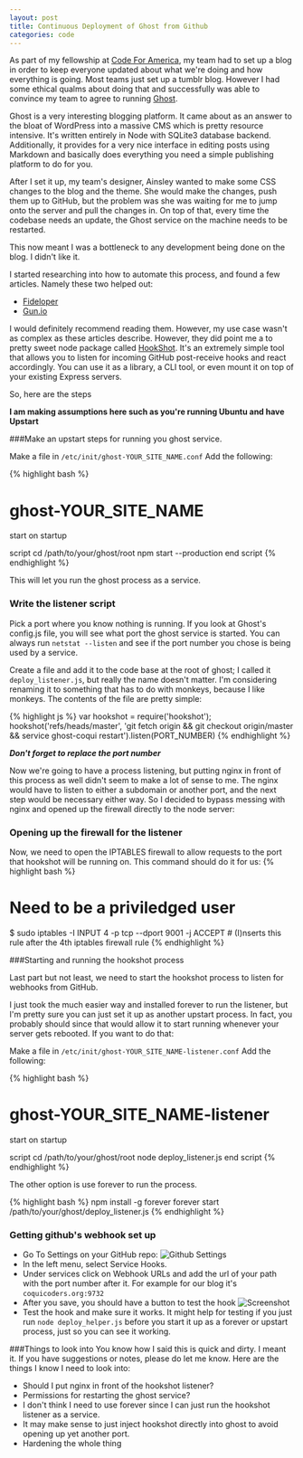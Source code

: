 ```yaml
---
layout: post
title: Continuous Deployment of Ghost from Github
categories: code
---
```


As part of my fellowship at [Code For America](http://codeforamerica.org), my team had to set up a blog in order to keep everyone updated about what we're doing and how everything is going.  Most teams just set up a tumblr blog.  However I had some ethical qualms about doing that and successfully was able to convince my team to agree to running [Ghost](http://tryghost.org).

<!--break-->

Ghost is a very interesting blogging platform.  It came about as an answer to the bloat of WordPress into a massive CMS which is pretty resource intensive.  It's written entirely in Node with SQLite3 database backend.  Additionally, it provides for a very nice interface in editing posts using Markdown and basically does everything you need a simple publishing platform to do for you.

After I set it up, my team's designer, Ainsley wanted to make some CSS changes to the blog and the theme.  She would make the changes, push them up to GitHub, but the problem was she was waiting for me to jump onto the server and pull the changes in.  On top of that, every time the codebase needs an update, the Ghost service on the machine needs to be restarted.

This now meant I was a bottleneck to any development being done on the blog.  I didn't like it.

I started researching into how to automate this process, and found a few articles. Namely these two helped out:

  * [Fideloper](http://fideloper.com/node-github-autodeploy)
  * [Gun.io](http://gun.io/blog/tutorial-deploy-node-js-server-with-example/)

I would definitely recommend reading them.  However, my use case wasn't as complex as these articles describe.  However, they did point me a to pretty sweet node package called [HookShot](https://github.com/coreh/hookshot).  It's an extremely simple tool that allows you to listen for incoming GitHub post-receive hooks and react accordingly.  You can use it as a library, a CLI tool, or even mount it on top of your existing Express servers.

So, here are the steps

**I am making assumptions here such as you're running Ubuntu and have Upstart**

###Make an upstart steps for running you ghost service.

Make a file in `/etc/init/ghost-YOUR_SITE_NAME.conf`
Add the following:

{% highlight bash %}
# ghost-YOUR_SITE_NAME

start on startup

script
    cd /path/to/your/ghost/root
    npm start --production
end script
{% endhighlight %}

This will let you run the ghost process as a service.

### Write the listener script
Pick a port where you know nothing is running.  If you look at Ghost's config.js file, you will see what port the ghost service is started.  You can always run `netstat --listen` and see if the port number you chose is being used by a service.

Create a file and add it to the code base at the root of ghost;  I called it `deploy_listener.js`, but really the name doesn't matter.  I'm considering renaming it to something that has to do with monkeys, because I like monkeys.  The contents of the file are pretty simple:

{% highlight js %}
var hookshot = require('hookshot');
hookshot('refs/heads/master', 'git fetch origin && git checkout origin/master && service ghost-coqui restart').listen(PORT_NUMBER)
{% endhighlight %}

***Don't forget to replace the port number***

Now we're going to have a process listening, but putting nginx in front of this process as well didn't seem to make a lot of sense to me. The nginx would have to listen to either a subdomain or another port, and the next step would be necessary either way.  So I decided to bypass messing with nginx and opened up the firewall directly to the node server:

### Opening up the firewall for the listener

Now, we need to open the IPTABLES firewall to allow requests to the port that hookshot will be running on.  This command should do it for us:
{% highlight bash %}
# Need to be a priviledged user
$ sudo iptables -I INPUT 4 -p tcp --dport 9001 -j ACCEPT # (I)nserts this rule after the 4th iptables firewall rule
{% endhighlight %}

###Starting and running the hookshot process

Last part but not least, we need to start the hookshot process to listen for webhooks from GitHub.

I just took the much easier way and installed forever to run the listener, but I'm pretty sure you can just set it up as another upstart process.  In fact, you probably should since that would allow it to start running whenever your server gets rebooted. If you want to do that:

Make a file in `/etc/init/ghost-YOUR_SITE_NAME-listener.conf`
Add the following:

{% highlight bash %}
# ghost-YOUR_SITE_NAME-listener

start on startup

script
    cd /path/to/your/ghost/root
    node deploy_listener.js
end script
{% endhighlight %}

The other option is use forever to run the process.

{% highlight bash %}
npm install -g forever
forever start /path/to/your/ghost/deploy_listener.js
{% endhighlight %}

### Getting github's webhook set up

* Go To Settings on your GitHub repo: ![Github Settings](https://monosnap.com/image/wLflXqInHVFsMsMBMMsaZoelSSeHVr.png)
* In the left menu, select Service Hooks.
* Under services click on Webhook URLs and add the url of your path with the port number after it. For example for our blog it's `coquicoders.org:9732`
* After you save, you should have a button to test the hook ![Screenshot](https://monosnap.com/image/uNqdDjBeq4jwFVedg9Chk3Dw211UGf.png)
* Test the hook and make sure it works.  It might help for testing if you just run `node deploy_helper.js` before you start it up as a forever or upstart process, just so you can see it working.



###Things to look into
You know how I said this is quick and dirty.  I meant it.  If you have suggestions or notes, please do let me know.  Here are the things I know I need to look into:

* Should I put nginx in front of the hookshot listener?
* Permissions for restarting the ghost service?
* I don't think I need to use forever since I can just run the hookshot listener as a service.
* It may make sense to just inject hookshot directly into ghost to avoid opening up yet another port.
* Hardening the whole thing
